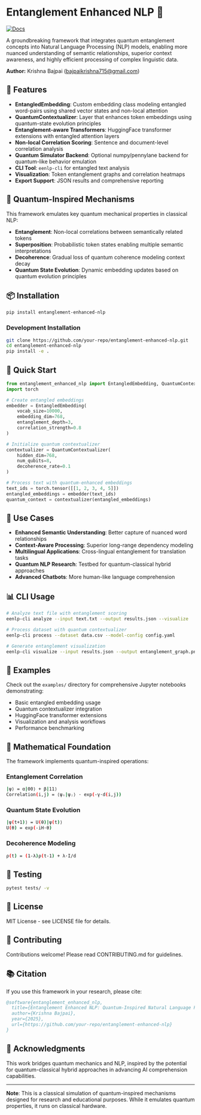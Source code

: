# Entanglement Enhanced NLP 🌌

[![Docs](https://img.shields.io/badge/docs-online-purple?logo=readthedocs)](https://krish567366.github.io/entanglement-enhanced-nlp/)

A groundbreaking framework that integrates quantum entanglement concepts into Natural Language Processing (NLP) models, enabling more nuanced understanding of semantic relationships, superior context awareness, and highly efficient processing of complex linguistic data.

**Author:** Krishna Bajpai (bajpaikrishna715@gmail.com)

## 🚀 Features

- **EntangledEmbedding**: Custom embedding class modeling entangled word-pairs using shared vector states and non-local attention
- **QuantumContextualizer**: Layer that enhances token embeddings using quantum-state evolution principles
- **Entanglement-aware Transformers**: HuggingFace transformer extensions with entangled attention layers
- **Non-local Correlation Scoring**: Sentence and document-level correlation analysis
- **Quantum Simulator Backend**: Optional numpy/pennylane backend for quantum-like behavior emulation
- **CLI Tool**: `eenlp-cli` for entangled text analysis
- **Visualization**: Token entanglement graphs and correlation heatmaps
- **Export Support**: JSON results and comprehensive reporting

## 🔬 Quantum-Inspired Mechanisms

This framework emulates key quantum mechanical properties in classical NLP:

- **Entanglement**: Non-local correlations between semantically related tokens
- **Superposition**: Probabilistic token states enabling multiple semantic interpretations
- **Decoherence**: Gradual loss of quantum coherence modeling context decay
- **Quantum State Evolution**: Dynamic embedding updates based on quantum evolution principles

## 📦 Installation

```bash
pip install entanglement-enhanced-nlp
```

### Development Installation

```bash
git clone https://github.com/your-repo/entanglement-enhanced-nlp.git
cd entanglement-enhanced-nlp
pip install -e .
```

## 🔧 Quick Start

```python
from entanglement_enhanced_nlp import EntangledEmbedding, QuantumContextualizer
import torch

# Create entangled embeddings
embedder = EntangledEmbedding(
    vocab_size=10000,
    embedding_dim=768,
    entanglement_depth=3,
    correlation_strength=0.8
)

# Initialize quantum contextualizer
contextualizer = QuantumContextualizer(
    hidden_dim=768,
    num_qubits=8,
    decoherence_rate=0.1
)

# Process text with quantum-enhanced embeddings
text_ids = torch.tensor([[1, 2, 3, 4, 5]])
entangled_embeddings = embedder(text_ids)
quantum_context = contextualizer(entangled_embeddings)
```

## 🎯 Use Cases

- **Enhanced Semantic Understanding**: Better capture of nuanced word relationships
- **Context-Aware Processing**: Superior long-range dependency modeling
- **Multilingual Applications**: Cross-lingual entanglement for translation tasks
- **Quantum NLP Research**: Testbed for quantum-classical hybrid approaches
- **Advanced Chatbots**: More human-like language comprehension

## 📊 CLI Usage

```bash
# Analyze text file with entanglement scoring
eenlp-cli analyze --input text.txt --output results.json --visualize

# Process dataset with quantum contextualizer
eenlp-cli process --dataset data.csv --model-config config.yaml

# Generate entanglement visualization
eenlp-cli visualize --input results.json --output entanglement_graph.png
```

## 🧪 Examples

Check out the `examples/` directory for comprehensive Jupyter notebooks demonstrating:

- Basic entangled embedding usage
- Quantum contextualizer integration
- HuggingFace transformer extensions
- Visualization and analysis workflows
- Performance benchmarking

## 🔬 Mathematical Foundation

The framework implements quantum-inspired operations:

### Entanglement Correlation

```bash
|ψ⟩ = α|00⟩ + β|11⟩
Correlation(i,j) = ⟨ψᵢ|ψⱼ⟩ · exp(-γ·d(i,j))
```

### Quantum State Evolution

```bash
|ψ(t+1)⟩ = U(θ)|ψ(t)⟩
U(θ) = exp(-iH·θ)
```

### Decoherence Modeling

```bash
ρ(t) = (1-λ)ρ(t-1) + λ·I/d
```

## 🧪 Testing

```bash
pytest tests/ -v
```

## 📄 License

MIT License - see LICENSE file for details.

## 🤝 Contributing

Contributions welcome! Please read CONTRIBUTING.md for guidelines.

## 📚 Citation

If you use this framework in your research, please cite:

```bibtex
@software{entanglement_enhanced_nlp,
  title={Entanglement Enhanced NLP: Quantum-Inspired Natural Language Processing},
  author={Krishna Bajpai},
  year={2025},
  url={https://github.com/your-repo/entanglement-enhanced-nlp}
}
```

## 🌟 Acknowledgments

This work bridges quantum mechanics and NLP, inspired by the potential for quantum-classical hybrid approaches in advancing AI comprehension capabilities.

---

**Note**: This is a classical simulation of quantum-inspired mechanisms designed for research and educational purposes. While it emulates quantum properties, it runs on classical hardware.
